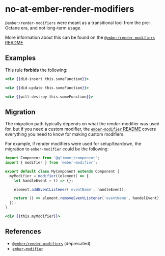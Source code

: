 # no-at-ember-render-modifiers

`@ember/render-modifiers` were meant as a transitional tool from the pre-Octane era, and not long-term usage.

More information about this can be found on the [`@ember/render-modifiers` README](https://github.com/emberjs/ember-render-modifiers#when-to-use-these-modifiers-and-when-not-to-use-them).

## Examples

This rule **forbids** the following:

```hbs
<div {{did-insert this.someFunction}}>
```

```hbs
<div {{did-update this.someFunction}}>
```

```hbs
<div {{will-destroy this.someFunction}}>
```

## Migration

The migration path typically depends on what the render-modifier was used for, but if you need a custom modifier, the [`ember-modifier` README](https://github.com/ember-modifier/ember-modifier) covers everything you need to know for making custom modifiers.

For example, if render modifiers were used for setup/teardown, the migration to `ember-modifier` could be the following:

```js
import Component from '@glimmer/component';
import { modifier } from 'ember-modifier';

export default class MyComponent extends Component {
  myModifier = modifier((element) => {
    let handleEvent = () => {};

    element.addEventListener('eventName', handleEvent);

    return () => element.removeEventListener('eventName', handelEvent);
  });
}
```

```hbs
<div {{this.myModifier}}>
```

## References

- [`@ember/render-modifiers`](https://github.com/emberjs/ember-render-modifiers) (deprecated)
- [`ember-modifier`](https://github.com/ember-modifier/ember-modifier)
